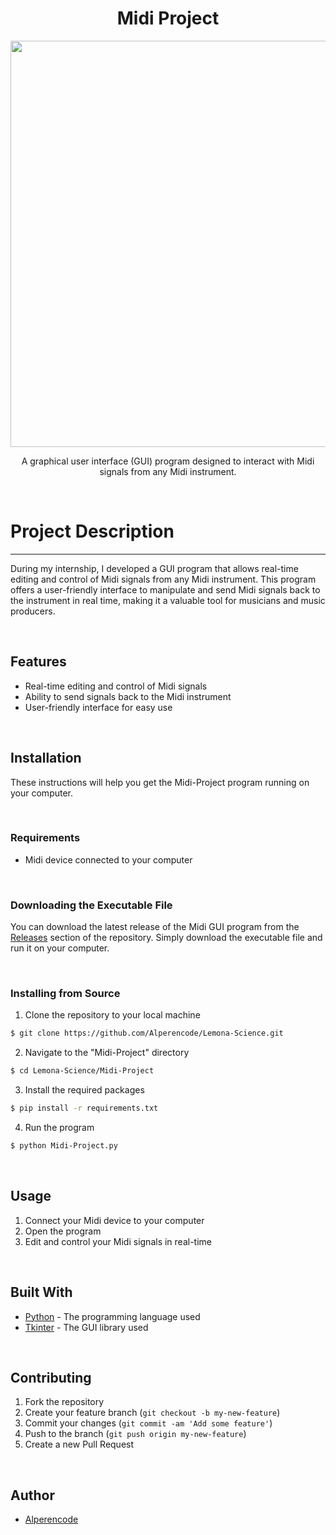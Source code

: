 <h1 align=center> Midi Project </h1>

<p align=center> <img src="images/Midi-Project.gif" width=650> </p>

<p align=center>A graphical user interface (GUI) program designed to interact with Midi signals from any Midi instrument. </p>

<br>

# Project Description
<hr>

During my internship, I developed a GUI program  that allows real-time editing and control of Midi signals from any Midi instrument. This program offers a user-friendly interface to manipulate and send Midi signals back to the instrument in real time, making it a valuable tool for musicians and music producers.

<br>

## Features

- Real-time editing and control of Midi signals
- Ability to send signals back to the Midi instrument
- User-friendly interface for easy use

<br>

## Installation

These instructions will help you get the Midi-Project program running on your computer.

<br>

### Requirements

- Midi device connected to your computer

<br>

### Downloading the Executable File

You can download the latest release of the Midi GUI program from the [Releases](https://github.com/Alperencode/Lemona-Science/releases) section of the repository. Simply download the executable file and run it on your computer.

<br>

### Installing from Source

1. Clone the repository to your local machine

```bash
$ git clone https://github.com/Alperencode/Lemona-Science.git
```

2. Navigate to the "Midi-Project" directory

```bash
$ cd Lemona-Science/Midi-Project
```

3. Install the required packages

```bash
$ pip install -r requirements.txt
```

4. Run the program

```bash
$ python Midi-Project.py
```

<br>

## Usage

1. Connect your Midi device to your computer
2. Open the program
3. Edit and control your Midi signals in real-time

<br>

## Built With

- [Python](https://www.python.org/) - The programming language used
- [Tkinter](https://docs.python.org/3/library/tk.html) - The GUI library used

<br>

## Contributing

1. Fork the repository
2. Create your feature branch (`git checkout -b my-new-feature`)
3. Commit your changes (`git commit -am 'Add some feature'`)
4. Push to the branch (`git push origin my-new-feature`)
5. Create a new Pull Request

<br>

## Author

- [Alperencode](https://www.github.com/alperencode)